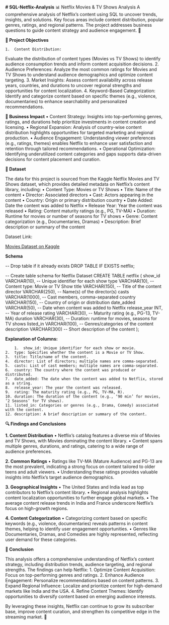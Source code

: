 **# SQL-Netflix-Analysis**
📊 Netflix Movies &amp; TV Shows Analysis A comprehensive analysis of Netflix’s content using SQL to uncover trends, insights, and solutions. Key focus areas include content distribution, popular genres, ratings, and regional patterns. The project addresses business questions to guide content strategy and audience engagement. 🚀


**🎯 Project Objectives**


	1.	Content Distribution:
Evaluate the distribution of content types (Movies vs TV Shows) to identify audience consumption trends and inform content acquisition decisions.
	2.	Audience Preferences:
Analyze the most common ratings for Movies and TV Shows to understand audience demographics and optimize content targeting.
	3.	Market Insights:
Assess content availability across release years, countries, and durations to uncover regional strengths and opportunities for content localization.
	4.	Keyword-Based Categorization:
Identify and categorize content based on specific themes (e.g., violence, documentaries) to enhance searchability and personalized recommendations.

**🧩 Business Impact**
	•	Content Strategy:
Insights into top-performing genres, ratings, and durations help prioritize investments in content creation and licensing.
	•	Regional Expansion:
Analysis of country-wise content distribution highlights opportunities for targeted marketing and regional production.
	•	Audience Engagement:
Understanding viewer preferences (e.g., ratings, themes) enables Netflix to enhance user satisfaction and retention through tailored recommendations.
	•	Operational Optimization:
Identifying underutilized content categories and gaps supports data-driven decisions for content placement and curation.

**📂 Dataset**

The data for this project is sourced from the Kaggle Netflix Movies and TV Shows dataset, which provides detailed metadata on Netflix’s content library, including:
	•	Content Type: Movies or TV Shows
	•	Title: Name of the content
	•	Director: Associated directors
	•	Cast: Actors appearing in the content
	•	Country: Origin or primary distribution country
	•	Date Added: Date the content was added to Netflix
	•	Release Year: Year the content was released
	•	Rating: Content maturity ratings (e.g., PG, TV-MA)
	•	Duration: Runtime for movies or number of seasons for TV shows
	•	Genre: Content categorization (e.g., Documentaries, Dramas)
	•	Description: Brief description or summary of the content

Dataset Link:

[Movies Dataset on Kaggle](https://www.kaggle.com/datasets/shivamb/netflix-shows?resource=download)

**Schema**

-- Drop table if it already exists
DROP TABLE IF EXISTS netflix;

-- Create table schema for Netflix Dataset
CREATE TABLE netflix (
    show_id VARCHAR(10),            -- Unique identifier for each show
    type VARCHAR(10),               -- Content type: Movie or TV Show
    title VARCHAR(150),             -- Title of the content
    director VARCHAR(250),          -- Name(s) of the director(s)
    casts VARCHAR(1000),            -- Cast members, comma-separated
    country VARCHAR(150),           -- Country of origin or distribution
    date_added VARCHAR(50),         -- Date when content was added to Netflix
    release_year INT,               -- Year of release
    rating VARCHAR(30),             -- Maturity rating (e.g., PG-13, TV-MA)
    duration VARCHAR(30),           -- Duration: runtime for movies, seasons for TV shows
    listed_in VARCHAR(100),         -- Genres/categories of the content
    description VARCHAR(300)        -- Short description of the content
);

**Explanation of Columns:**


        1.	show_id: Unique identifier for each show or movie.
	2.	type: Specifies whether the content is a Movie or TV Show.
	3.	title: Title/name of the content.
	4.	director: List of directors; multiple names are comma-separated.
	5.	casts: List of cast members; multiple names are comma-separated.
	6.	country: The country where the content was produced or distributed.
	7.	date_added: The date when the content was added to Netflix, stored as a string.
	8.	release_year: The year the content was released.
	9.	rating: The maturity rating (e.g., PG, TV-MA, R).
	10.	duration: The duration of the content (e.g., ‘90 min’ for movies, ‘2 Seasons’ for TV shows).
	11.	listed_in: Categories or genres (e.g., Drama, Comedy) associated with the content.
	12.	description: A brief description or summary of the content.



**🔍 Findings and Conclusions**

**1. Content Distribution**
	•	Netflix’s catalog features a diverse mix of Movies and TV Shows, with Movies dominating the content library.
	•	Content spans multiple genres, durations, and ratings, catering to a wide range of audience preferences.

**2. Common Ratings**
	•	Ratings like TV-MA (Mature Audience) and PG-13 are the most prevalent, indicating a strong focus on content tailored to older teens and adult viewers.
	•	Understanding these ratings provides valuable insights into Netflix’s target audience demographics.

**3. Geographical Insights**
	•	The United States and India lead as top contributors to Netflix’s content library.
	•	Regional analysis highlights content localization opportunities to further engage global markets.
	•	The average content release trends in India and France underscore Netflix’s focus on high-growth regions.

**4. Content Categorization**
	•	Categorizing content based on specific keywords (e.g., violence, documentaries) reveals patterns in content themes, helping to identify user engagement opportunities.
	•	Genres like Documentaries, Dramas, and Comedies are highly represented, reflecting user demand for these categories.

**🎯 Conclusion**

This analysis offers a comprehensive understanding of Netflix’s content strategy, including distribution trends, audience targeting, and regional strengths. The findings can help Netflix:
	1.	Optimize Content Acquisition: Focus on top-performing genres and ratings.
	2.	Enhance Audience Engagement: Personalize recommendations based on content patterns.
	3.	Expand Regional Influence: Localize and prioritize content for high-demand markets like India and the USA.
	4.	Refine Content Themes: Identify opportunities to diversify content based on emerging audience interests.

By leveraging these insights, Netflix can continue to grow its subscriber base, improve content curation, and strengthen its competitive edge in the streaming market. 🚀
